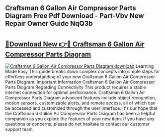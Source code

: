 ## Craftsman 6 Gallon Air Compressor Parts Diagram Free Pdf Download - Part-Vbv New Repair Owner Guide NqQ3b

# <h2><a href="http://dfnhed1.blite.top/?on=Craftsman+6+Gallon+Air+Compressor+Parts+Diagram">🔗Download New 👉🔴 Craftsman 6 Gallon Air Compressor Parts Diagram</a></h2>

[![Craftsman 6 Gallon Air Compressor Parts Diagram download](https://i.imgur.com/lujVjoI.png)](http://dfnhed1.blite.top/?on=Craftsman+6+Gallon+Air+Compressor+Parts+Diagram)
Learning Made Easy This guide breaks down complex concepts into simple steps for effortless understanding of your new Craftsman 6 Gallon Air Compressor Parts Diagram. Important Information Craftsman 6 Gallon Air Compressor Parts Diagram Regarding Connectivity This product requires a stable internet connection for optimal performance. Craftsman 6 Gallon Air Compressor Parts Diagram advanced features include object recognition, motion sensors, customizable alerts, and remote access, all of which can be accessed and customized through the user interface. It's our hope that the Craftsman 6 Gallon Air Compressor Parts Diagram has been a helpful companion as you explore the features of your new item. If you have any questions or concerns, please do not hesitate to contact our customer support team.
